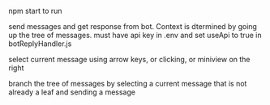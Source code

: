 npm start to run

send messages and get response from bot.  Context is dtermined by going up the tree of messages.  must have api key in .env and set useApi to true in botReplyHandler.js

select current message using arrow keys, or clicking, or miniview on the right

branch the tree of messages by selecting a current message that is not already a leaf and sending a message

